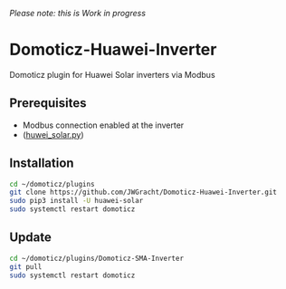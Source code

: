 _Please note: this is Work in progress_

# Domoticz-Huawei-Inverter
Domoticz plugin for Huawei Solar inverters via Modbus

## Prerequisites
- Modbus connection enabled at the inverter
- ([huwei_solar.py](https://gitlab.com/Emilv2/huawei-solar))

## Installation
```bash
cd ~/domoticz/plugins
git clone https://github.com/JWGracht/Domoticz-Huawei-Inverter.git
sudo pip3 install -U huawei-solar
sudo systemctl restart domoticz
```

## Update
```bash
cd ~/domoticz/plugins/Domoticz-SMA-Inverter
git pull
sudo systemctl restart domoticz
```
